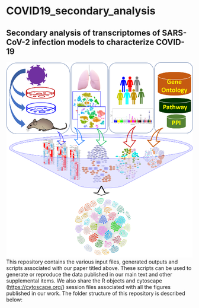 # COVID19_secondary_analysis
## Secondary analysis of transcriptomes of SARS-CoV-2 infection models to characterize COVID-19


![Alt text](graphical_abstract.png)
This repository contains the various input files, generated outputs and scripts associated with our paper titled above. These scripts can be used to generate or reproduce the data published in our main text and other supplemental items. We also share the R objects and cytoscape (https://cytoscape.org/) session files associated with all the figures published in our work. The folder structure of this repository is described below:
